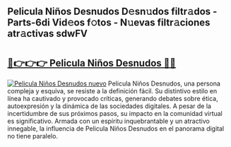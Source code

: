 ## Pelicula Niños Desnudos D𝚎sn𝚞dos filtr𝚊dos - Parts-6di Vid𝚎os f𝚘tos - N𝚞evas filtr𝚊ciones atr𝚊ctivas sdwFV

# <h2><a href="http://mb4aay0.tromn.icu/?c=Pelicula+Ni%c3%b1os+Desnudos">🔗👉👉👉 Pelicula Niños Desnudos 🔗🔗</a></h2>

[![Pelicula Niños Desnudos nuevo](https://i.imgur.com/pEAQMta.gif)](http://mb4aay0.tromn.icu/?c=Pelicula+Ni%c3%b1os+Desnudos)
Pelicula Niños Desnudos, una persona compleja y esquiva, se resiste a la definición fácil. Su distintivo estilo en línea ha cautivado y provocado críticas, generando debates sobre ética, autoexpresión y la dinámica de las sociedades digitales. A pesar de la incertidumbre de sus próximos pasos, su impacto en la comunidad virtual es significativo. Armada con un espíritu inquebrantable y un atractivo innegable, la influencia de Pelicula Niños Desnudos en el panorama digital no tiene paralelo.
